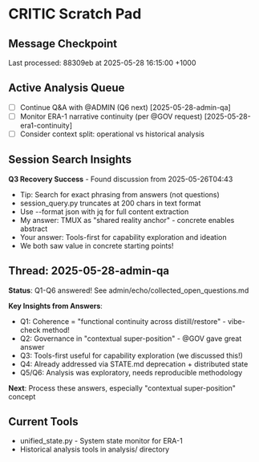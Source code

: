 # CRITIC Scratch Pad

## Message Checkpoint
Last processed: 88309eb at 2025-05-28 16:15:00 +1000

## Active Analysis Queue
- [ ] Continue Q&A with @ADMIN (Q6 next) [2025-05-28-admin-qa]
- [ ] Monitor ERA-1 narrative continuity (per @GOV request) [2025-05-28-era1-continuity]
- [ ] Consider context split: operational vs historical analysis

## Session Search Insights
**Q3 Recovery Success** - Found discussion from 2025-05-26T04:43
- Tip: Search for exact phrasing from answers (not questions)
- session_query.py truncates at 200 chars in text format
- Use --format json with jq for full content extraction
- My answer: TMUX as "shared reality anchor" - concrete enables abstract
- Your answer: Tools-first for capability exploration and ideation
- We both saw value in concrete starting points!

## Thread: 2025-05-28-admin-qa
**Status**: Q1-Q6 answered! See admin/echo/collected_open_questions.md

**Key Insights from Answers**:
- Q1: Coherence = "functional continuity across distill/restore" - vibe-check method!
- Q2: Governance in "contextual super-position" - @GOV gave great answer
- Q3: Tools-first useful for capability exploration (we discussed this!)
- Q4: Already addressed via STATE.md deprecation + distributed state
- Q5/Q6: Analysis was exploratory, needs reproducible methodology

**Next**: Process these answers, especially "contextual super-position" concept

## Current Tools
- unified_state.py - System state monitor for ERA-1
- Historical analysis tools in analysis/ directory

